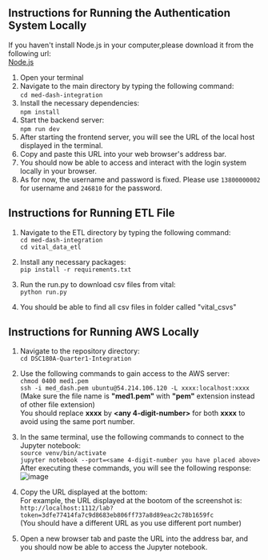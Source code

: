 ## Instructions for Running the Authentication System Locally
If you haven't install Node.js in your computer,please download it from the following url:<br>
[Node.js](https://nodejs.org/en/download)

1. Open your terminal<br> 
2. Navigate to the main directory by typing the following command:<br>
```cd med-dash-integration```
3. Install the necessary dependencies:<br>
```npm install```
4. Start the backend server:<br>
```npm run dev```
5. After starting the frontend server, you will see the URL of the local host displayed in the terminal.<br>
6. Copy and paste this URL into your web browser's address bar.<br>
7. You should now be able to access and interact with the login system locally in your browser.
8. As for now, the username and password is fixed. Please use ```13800000002``` for username and ```246810``` for the password.

## Instructions for Running ETL File
1. Navigate to the ETL directory by typing the following command:<br>
```cd med-dash-integration```<br>
```cd vital_data_etl```<br>

2. Install any necessary packages:<br>
```pip install -r requirements.txt```

3. Run the run.py to download csv files from vital:<br>
```python run.py```

4. You should be able to find all csv files in folder called "vital_csvs"

## Instructions for Running AWS Locally

1. Navigate to the repository directory: <br>
```cd DSC180A-Quarter1-Integration```<br>

2. Use the following commands to gain access to the AWS server:<br>
``` chmod 0400 med1.pem ``` <br>
``` ssh -i med_dash.pem ubuntu@54.214.106.120 -L xxxx:localhost:xxxx ``` <br>
(Make sure the file name is **"med1.pem"** with **"pem"** extension instead of other file extension)<br>
You should replace **xxxx** by **<any 4-digit-number>** for both **xxxx** to avoid using the same port number.

3. In the same terminal, use the following commands to connect to the Jupyter notebook:<br>
``` source venv/bin/activate ``` <br>
``` jupyter notebook --port=<same 4-digit-number you have placed above> ```<br>
After executing these commands, you will see the following response:<br>
![image](https://github.com/PatrickTangwen/med-dash-integration/assets/102566928/ccc26df0-97e3-444e-9300-613a13ac4d0f)

4. Copy the URL displayed at the bottom:<br>
For example, the URL displayed at the bootom of the screenshot is:<br>
```http://localhost:1112/lab?token=3dfe77414fa7c9d8683eb806ff737a8d89eac2c78b1659fc``` <br>
(You should have a different URL as you use different port number)

5. Open a new browser tab and paste the URL into the address bar, and you should now be able to access the Jupyter notebook.<br>
